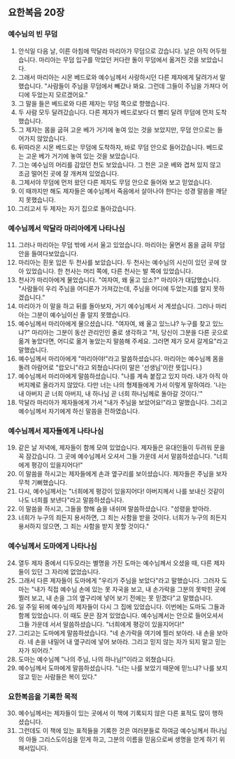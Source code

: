 ## 요한복음 20장

### 예수님의 빈 무덤
1. 안식일 다음 날, 이른 아침에 막달라 마리아가 무덤으로 갔습니다. 날은 아직 어두웠습니다. 마리아는 무덤 입구를 막았던 커다란 돌이 무덤에서 옮겨진 것을 보았습니다.
2. 그래서 마리아는 시몬 베드로와 예수님께서 사랑하시던 다른 제자에게 달려가서 말했습니다. "사람들이 주님을 무덤에서 빼갔나 봐요. 그런데 그들이 주님을 가져다 어디에 두었는지 모르겠어요."
3. 그 말을 들은 베드로와 다른 제자는 무덤 쪽으로 향했습니다.
4. 두 사람 모두 달려갔습니다. 다른 제자가 베드로보다 더 빨리 달려 무덤에 먼저 도착했습니다.
5. 그 제자는 몸을 굽혀 고운 베가 거기에 놓여 있는 것을 보았지만, 무덤 안으로는 들어가지 않았습니다.
6. 뒤따라온 시몬 베드로는 무덤에 도착하자, 바로 무덤 안으로 들어갔습니다. 베드로는 고운 베가 거기에 놓여 있는 것을 보았습니다.
7. 그는 예수님의 머리를 감았던 천도 보았습니다. 그 천은 고운 베와 겹쳐 있지 않고 조금 떨어진 곳에 잘 개켜져 있었습니다.
8. 그제서야 무덤에 먼저 왔던 다른 제자도 무덤 안으로 들어와 보고 믿었습니다.
9. 이 때까지만 해도 제자들은 예수님께서 죽음에서 살아나야 한다는 성경 말씀을 깨닫지 못했습니다.
10. 그리고서 두 제자는 자기 집으로 돌아갔습니다.
### 예수님께서 막달라 마리아에게 나타나심
11. 그러나 마리아는 무덤 밖에 서서 울고 있었습니다. 마리아는 울면서 몸을 굽혀 무덤 안을 들여다보았습니다.
12. 마리아는 흰옷 입은 두 천사를 보았습니다. 두 천사는 예수님의 시신이 있던 곳에 앉아 있었습니다. 한 천사는 머리 쪽에, 다른 천사는 발 쪽에 있었습니다.
13. 천사가 마리아에게 물었습니다. "여자여, 왜 울고 있소?" 마리아가 대답했습니다. "사람들이 우리 주님을 어디론가 가져갔는데, 주님을 어디에 두었는지를 알지 못하겠습니다."
14. 마리아가 이 말을 하고 뒤를 돌아보자, 거기 예수님께서 서 계셨습니다. 그러나 마리아는 그분이 예수님이신 줄 알지 못했습니다.
15. 예수님께서 마리아에게 물으셨습니다. "여자여, 왜 울고 있느냐? 누구를 찾고 있느냐?" 마리아는 그분이 동산 관리인인 줄로 생각하고 "저, 당신이 그분을 다른 곳으로 옮겨 놓았다면, 어디로 옮겨 놓았는지 말씀해 주세요. 그러면 제가 모셔 갈게요"라고 말했습니다.
16. 예수님께서 마리아에게 "마리아야!"라고 말씀하셨습니다. 마리아는 예수님께 몸을 돌려 아람어로 "랍오니"라고 외쳤습니다(이 말은 '선생님'이란 뜻입니다.)
17. 예수님께서 마리아에게 말씀하셨습니다. "나를 계속 붙잡고 있지 마라. 내가 아직 아버지께로 올라가지 않았다. 다만 너는 나의 형제들에게 가서 이렇게 말하여라. '나는 내 아버지 곧 너희 아버지, 내 하나님 곧 너희 하나님께로 돌아갈 것이다.'"
18. 막달라 마리아가 제자들에게 가서 "내가 주님을 보았어요!"라고 말했습니다. 그리고 예수님께서 자기에게 하신 말씀을 전하였습니다.
### 예수님께서 제자들에게 나타나심
19. 같은 날 저녁에, 제자들이 함께 모여 있었습니다. 제자들은 유대인들이 두려워 문을 꼭 잠갔습니다. 그 곳에 예수님께서 오셔서 그들 가운데 서서 말씀하셨습니다. "너희에게 평강이 있을지어다!"
20. 이 말씀을 하시고는 제자들에게 손과 옆구리를 보이셨습니다. 제자들은 주님을 보자 무척 기뻐했습니다.
21. 다시, 예수님께서는 "너희에게 평강이 있을지어다! 아버지께서 나를 보내신 것같이 나도 너희를 보낸다"라고 말씀하셨습니다.
22. 이 말씀을 하시고, 그들을 향해 숨을 내쉬며 말씀하셨습니다. "성령을 받아라.
23. 너희가 누구의 죄든지 용서하면, 그 죄는 사함을 받을 것이다. 너희가 누구의 죄든지 용서하지 않으면, 그 죄는 사함을 받지 못할 것이다."
### 예수님께서 도마에게 나타나심
24. 열두 제자 중에서 디두모라는 별명을 가진 도마는 예수님께서 오셨을 때, 다른 제자들이 있던 그 자리에 없었습니다.
25. 그래서 다른 제자들이 도마에게 "우리가 주님을 보았다"라고 말했습니다. 그러자 도마는 "내가 직접 예수님 손에 있는 못 자국을 보고, 내 손가락을 그분의 못박힌 곳에 찔러 보고, 내 손을 그의 옆구리에 넣어 보기 전에는 못 믿겠다"고 말했습니다.
26. 일 주일 뒤에 예수님의 제자들이 다시 그 집에 있었습니다. 이번에는 도마도 그들과 함께 있었습니다. 이 때도 문은 잠겨 있었습니다. 예수님께서는 안으로 들어오셔서 그들 가운데 서서 말씀하셨습니다. "너희에게 평강이 있을지어다!"
27. 그리고는 도마에게 말씀하셨습니다. "네 손가락을 여기에 찔러 보아라. 내 손을 보아라. 네 손을 내밀어 내 옆구리에 넣어 보아라. 그리고 믿지 않는 자가 되지 말고 믿는 자가 되어라."
28. 도마는 예수님께 "나의 주님, 나의 하나님!"이라고 외쳤습니다.
29. 예수님께서 도마에게 말씀하셨습니다. "너는 나를 보았기 때문에 믿느냐? 나를 보지 않고 믿는 사람들은 복이 있다."
### 요한복음을 기록한 목적
30. 예수님께서는 제자들이 있는 곳에서 이 책에 기록되지 않은 다른 표적도 많이 행하셨습니다.
31. 그런데도 이 책에 있는 표적들을 기록한 것은 여러분들로 하여금 예수님께서 하나님의 아들 그리스도이심을 믿게 하고, 그분의 이름을 믿음으로써 생명을 얻게 하기 위해서입니다.